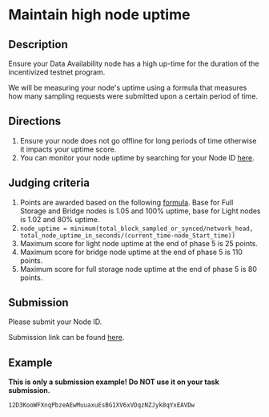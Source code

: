 # Maintain high node uptime

## Description

Ensure your Data Availability node has a high up-time for the duration of
the incentivized testnet program.

We will be measuring your node's uptime using a formula that measures
how many sampling requests were submitted upon a certain period of time.

## Directions

1. Ensure your node does not go offline for long periods of time
  otherwise it impacts your uptime score.
2. You can monitor your node uptime by searching for your Node ID [here](https://tiascan.com).

## Judging criteria

1. Points are awarded based on the following [formula](https://www.wolframalpha.com/input?i=y%3D1.05%5Ex%2F1.05%5E100+from+0+to+100).
  Base for Full Storage and Bridge nodes is 1.05 and 100% uptime, base
  for Light nodes is 1.02 and 80% uptime.
2. `node_uptime = minimum(total_block_sampled_or_synced/network_head, total_node_uptime_in_seconds/(current_time-node_Start_time))`
3. Maximum score for light node uptime at the end of phase 5 is 25 points.
4. Maximum score for bridge node uptime at the end of phase 5 is 110 points.
5. Maximum score for full storage node uptime at the end of phase 5 is 80 points.

## Submission

Please submit your Node ID.

Submission link can be found [here](https://celestia.knack.com/theblockspacerace#testnet-portal).

## Example

**This is only a submission example! Do NOT use it on your task submission.**

 `12D3KooWFXnqPbzeAEwMuuaxuEsBG1XV6xVDqzNZJyk8qYxEAVDw`
